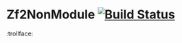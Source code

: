 # Zf2NonModule [![Build Status](https://travis-ci.org/localheinz/zf2-non-module.svg)](https://travis-ci.org/localheinz/zf2-non-module)

:trollface:
